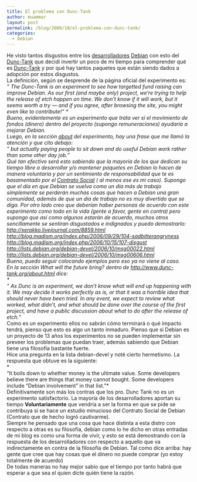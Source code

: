 ```yaml
---
title: El problema con Dunc-Tank
author: muammar
layout: post
permalink: /blog/2006/10/el-problema-con-dunc-tank/
categories:
  - Debian
---
```

He visto tantos disgustos entre los [desarrolladores][1] [Debian][2] con esto del [Dunc-Tank][3] que decidí invertir un poco de mi tiempo para comprender qué es [Dunc-Tank][3] y por qué hay tantos paquetes que están siendo dados a adopción por estos disgustos.  
La definición, según se desprende de la página oficial del experimento es:  
*&#8221; The Dunc-Tank is an experiment to see how targetted fund raising can improve Debian. As our first (and maybe only) project, we&#8217;re trying to help the release of etch happen on time. We don&#8217;t know if it will work, but it seems worth a try &#8212; and if you agree, after browsing the site, you might even like to contribute!&#8221; *  
Bueno, evidentemente es un experimento que trata ver si el movimiento de fondos (dinero) dentro del proyecto (supongo remuneraciones) ayudaría a mejorar Debian.  
Luego, en la sección [about][4] del experimento, hay una frase que me llamó la atención y que cito debajo:  
*&#8221; but actually paying people to sit down and do useful Debian work rather than some other day job.&#8221;*  
Qué tan efectivo será esto sabiendo que la mayoría de los que dedican su tiempo líbre a desarrollar y/o mantener paquetes en Debian lo hacen de manera voluntaria y por un sentimiento de responsabilidad que te es basamentado por el [Contrato Social][5] ( al menos ese es mi caso). Supongo que el día en que Debian se vuelva como un día más de trabajo símplemente se perderán muchas cosas que hacen a Debian una gran comunidad, además de que un día de trabajo no es muy divertido que se diga. Por otro lado creo que deberían haber personas de acuerdo con este experimento como todo en la vida (gente a favor, gente en contra) pero supongo que así como algunos estarán de acuerdo, muchos otros sencillamente se sentiran disgustados e indignados y puedo demostrarlo:  
http://xerakko.livejournal.com/8859.html  
http://blog.madism.org/index.php/2006/09/29/104-sadbitterangryness  
http://blog.madism.org/index.php/2006/10/15/107-disgust  
http://lists.debian.org/debian-devel/2006/10/msg00022.html  
http://lists.debian.org/debian-devel/2006/10/msg00606.html  
Bueno, puedo seguir colocando ejemplos pero eso ya no viene al caso.  
En la sección What will the future bring? dentro de http://www.dunc-tank.org/about.html dice:  
*  
&#8221; As Dunc is an experiment, we don&#8217;t know what will end up happening with it. We may decide it works perfectly as is, or that it was a horrible idea that should never have been tried. In any event, we expect to review what worked, what didn&#8217;t, and what should be done over the course of the first project, and have a public discussion about what to do after the release of etch.&#8221;*  
Como es un experimento ellos no sabrán cómo terminará o qué impacto tendrá, pienso que esto es algo un tanto inmaduro. Pienso que si Debian es un proyecto de 13 años los experimentos no se pueden implementar sin preveer los problemas que puedan traer, además sabiendo que Debian tiene una filosofía bastante fuerte.  
Hice una pregunta en la lista debian-devel y noté cierto hermetismo. La respuesta que obtuve es la siguiente:  
*  
&#8220;It boils down to whether money is the ultimate value. Some developers  
believe there are things that money cannot bought. Some developers  
include &#8220;Debian involvement&#8221; in that list.&#8221;*  
Definitivamente son más los contras que los pro. Dunc Tank no es un experimento satisfactorio. La mayoría de los desarrolladores aportan su tiempo **Voluntariamente** que vendría a ser la forma en que se pide se contribuya si se hace un estudio minucioso del Contrato Social de Debian (Contrato que de hecho logró cautivarme).  
Siempre he pensado que una cosa que hace distinta a esta distro con respecto a otras es su filosofía, debian como lo he dicho en otras entradas de mi blog es como una forma de vivir, y esto se está demostrando con la respuesta de los desarrolladores con respecto a aquello que va indirectamente en contra de la filosofía de Debian. Tal como dice arriba: hay gente que cree que hay cosas que el dinero no puede comprar (yo estoy totalmente de acuerdo)  
De todas maneras no hay mejor sabio que el tiempo por tanto habrá que esperar a que sea el quien dicte quién tiene la razón.

 [1]: http://www.debian.org/devel/people
 [2]: http://www.debian.org
 [3]: http://www.dunc-tank.org/
 [4]: http://www.dunc-tank.org/about.html
 [5]: http://www.debian.org/social_contract.es.html